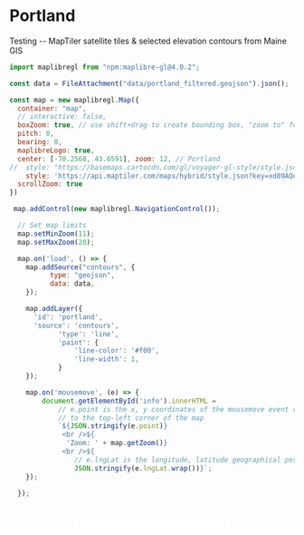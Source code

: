 # Portland

Testing -- MapTiler satellite tiles & selected elevation contours from Maine GIS

<link rel="stylesheet" type="text/css" href="https://unpkg.com/maplibre-gl@4.0.2/dist/maplibre-gl.css">

```js
import maplibregl from "npm:maplibre-gl@4.0.2";
```

```js
const data = FileAttachment("data/portland_filtered.geojson").json();
```

```js
const map = new maplibregl.Map({
  container: "map",
  // interactive: false,
  boxZoom: true, // use shift+drag to create bounding box, "zoom to" follows
  pitch: 0,
  bearing: 0,
  maplibreLogo: true,
  center: [-70.2568, 43.6591], zoom: 12, // Portland
//  style: "https://basemaps.cartocdn.com/gl/voyager-gl-style/style.json", // YES
    style: 'https://api.maptiler.com/maps/hybrid/style.json?key=xd89AQeIL88tBv6PUuRH',
  scrollZoom: true
})

 map.addControl(new maplibregl.NavigationControl());

  // Set map limits
  map.setMinZoom(11);
  map.setMaxZoom(20);

  map.on('load', () => {
    map.addSource("contours", {
          type: "geojson",
          data: data,
    });

    map.addLayer({
      'id': 'portland',
      'source': 'contours',
            'type': 'line',
            'paint': {
                'line-color': '#f00',
                'line-width': 1,
            }
    });

    map.on('mousemove', (e) => {
        document.getElementById('info').innerHTML =
            // e.point is the x, y coordinates of the mousemove event relative
            // to the top-left corner of the map
            `${JSON.stringify(e.point)}
             <br />${
              'Zoom: ' + map.getZoom()}
             <br />${
                // e.lngLat is the longitude, latitude geographical position of the event
                JSON.stringify(e.lngLat.wrap())}`;
    });

  });
```

<div id="mycontainer">
  <div id="map"></div>
  <div id="info"></div>
</div>
<style>
    #mycontainer {
        position: relative;
    }
    #map {
        height: 400px;
    }
    #info {
        display: block;
        position: absolute;
        top: 20px;
        left: 50%;
        transform: translate(-50%);
        width: 50%;
        padding: 10px;
        border: none;
        border-radius: 3px;
        font-size: 12px;
        text-align: center;
        color: #222;
        background: #fff;
    }
</style>
